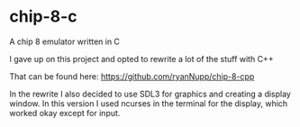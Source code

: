 # chip-8-c
A chip 8 emulator written in C 

I gave up on this project and opted to rewrite a lot of the stuff with C++

That can be found here: https://github.com/ryanNupp/chip-8-cpp

In the rewrite I also decided to use SDL3 for graphics and creating a display window.
In this version I used ncurses in the terminal for the display, which worked okay except for input.
